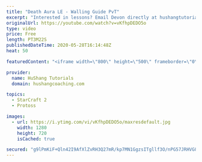 ```yaml
---
title: "Death Aura LE - Walling Guide PvT"
excerpt: "Interested in lessons? Email Devon directly at hushangtutorials@outlook.com ------------------------------------------------------------------------------------------------------- Want to support HuShang Tutorials directly? Patreon is a website where you can contribute a monthly donation that will help"
originalUrl: https://youtube.com/watch?v=vKfhpDEDO5o
type: video
price: Free
length: PT3M22S
publishedDateTime: 2020-05-28T16:14:48Z
heat: 50

featuredContent: "<iframe width=\"800\" height=\"500\" frameborder=\"0\" src=\"https://www.youtube.com/embed/vKfhpDEDO5o\" allow=\"accelerometer; autoplay; encrypted-media; gyroscope; picture-in-picture\" allowfullscreen></iframe>"

provider:
  name: HuShang Tutorials
  domain: hushangcoaching.com

topics:
  - StarCraft 2
  - Protoss

images:
  - url: https://i.ytimg.com/vi/vKfhpDEDO5o/maxresdefault.jpg
    width: 1280
    height: 720
    isCached: true

secured: "g9lPmKiF+Qln42I9AfXlZvRH3Q27mR/kp7MN1GgzsITgllf3O/nPG57JRHVG8IZWC2JyFS+pgF0WYzpI992t/0jFNwdazQdJ3d2EABv5UYxU/KQ5nJ9e7K9bivK/E/2RYhE8KVp2T315igKtiMUe0Vl9etbvYLyjYZ1vncvw5yOyxZmzCZ7wnnr7Sbp1ruXD6zc9pg91cFHxzy0Mk8LV4sx2U3NaOjWoFTz1b06q3fIjIAAJN2W5ndyDREcxWtMl+s1J/ZNf2vmiXAHVECSLCQsOuSg124oIDYkcqDugt88btfjI6THX0Q1b+8WvID+xb96zD0/kp4ECQMrWYmAO0TyDsyRAlam6h6BtTOVsWAOQSdLuCv5RSHSTUo6ZhgEC5KmLkxsYf35hNzVPozhS1eFRgGScm/u+WmY7/s7Vi5E=;I2NfQ+llyanG/P0ThBuGZg=="
---
```


